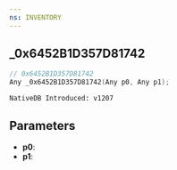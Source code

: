 ```yaml
---
ns: INVENTORY
---
```

## _0x6452B1D357D81742

```c
// 0x6452B1D357D81742
Any _0x6452B1D357D81742(Any p0, Any p1);
```

```
NativeDB Introduced: v1207
```

## Parameters
* **p0**:
* **p1**:
